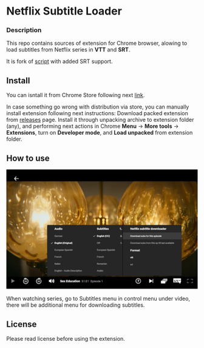# Netflix Subtitle Loader 

### Description
This repo contains sources of extension for Chrome browser, alowing to load subtitles from Netflix series in **VTT** and **SRT**.

It is fork of [script](https://greasyfork.org/en/scripts/26654-netflix-subtitle-downloader) with added SRT support.

## Install

You can isntall it from Chrome Store following next [link](https://chrome.google.com/webstore/detail/netflix-subtitle-loader/mecgfapokkplnpecnffhofjblngkikid?hl=en-US).

In case something go wrong with distribution via store, you can manually install extension following next instructions:
Download packed extension from [releases](https://github.com/vanIvan/Netflix-Subtitle-Loader/releases) page.
Install it through unpacking archive to extension folder (any), and performing next actions in Chrome **Menu** -> **More tools** -> **Extensions**, turn on **Developer mode**, and **Load unpacked** from extension folder.
 
## How to use

![alt text](example.jpg)

When watching series, go to Subtitles menu in control menu under video, there will be additional menu for downloading subtitles.

## License

Please read license before using the extension.

